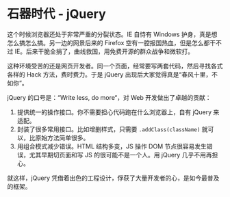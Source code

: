 # 石器时代 - jQuery

这个时候浏览器还处于非常严重的分裂状态。IE 自恃有 Windows 护身，真是想怎么搞怎么搞。另一边的网景后来的 Firefox 空有一腔报国热血，但是怎么都干不过 IE。后来干脆全捐了，曲线救国，用免费开源的群众战争和微软打。

这种环境受苦的还是网页开发者。同一个页面，经常要写两套代码，然后寻找各式各样的 Hack 方法，费时费力。于是 jQuery 出现后大家觉得真是“春风十里，不如你”。

jQuery 的口号是：“Write less, do more“，对 Web 开发做出了卓越的贡献：

1. 提供统一的操作接口。你不需要担心代码跑在什么浏览器上，自有 jQuery 来适配。
2. 封装了很多常用接口。比如增删样式，只需要 `.addClass(className)` 就可以，比原始方法简单很多。
3. 用组合模式减少错误。HTML 结构多变，JS 操作 DOM 节点很容易发生错误，尤其早期切页面和写 JS 的很可能不是一个人。用 jQuery 几乎不用再担心。

就这样，jQuery 凭借着出色的工程设计，俘获了大量开发者的心，是如今最普及的框架。